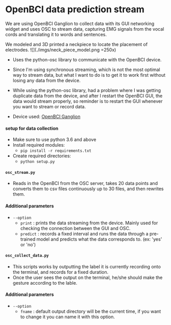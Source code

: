 # OpenBCI data prediction stream

We are using OpenBCI Ganglion to collect data with its GUI networking widget and uses OSC to stream data, capturing EMG signals from the vocal cords and translating it to words and sentences.

We modeled and 3D printed a neckpiece to locate the placement of electrodes.
![](./imgs/neck_piece_model.png =250x)

- Uses the python-osc library to communicate with the OpenBCI device.
- Since I'm using synchronous streaming, which is not the most optimal way to stream data, but what I want to do is to get it to work first without losing any data from the device.

- While using the python-osc library, had a problem where I was getting duplicate data from the device, and after I restart the OpenBCI GUI, the data would stream properly, so reminder is to restart the GUI whenever you want to stream or record data.

- Device used: [OpenBCI Ganglion](http://docs.openbci.com/Tutorials/02-Ganglion_Getting%20Started_Guide)


#### setup for data collection
- Make sure to use python 3.6 and above
- Install required modules:
    - `pip install -r requirements.txt`
- Create required directories:
    - `python setup.py`

#### `osc_stream.py`
- Reads in the OpenBCI from the OSC server, takes 20 data points and converts them to csv files continuously up to 30 files,
and then rewrites them.

#### Additional parameters
- `--option` 
  - `print` : prints the data streaming from the device. Mainly used for checking the connection between the GUI and OSC.
  - `predict` : records a fixed interval and runs the data through a pre-trained model and predicts what the data corresponds to. (ex: 'yes' or 'no')

#### `osc_collect_data.py`
- This scripts works by outputting the label it is currently recording onto the terminal, and records for a fixed duration.
- Once the user sees the output on the terminal, he/she should make the gesture according to the lable.

#### Additional parameters
- `--option`
    - `fname` : default output directory will be the current time, if you want to change it you can name it with this option.
